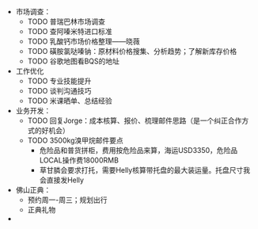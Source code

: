 - 市场调查：
	- TODO 普瑞巴林市场调查
	- TODO 查阿嗪米特进口标准
	- TODO 乳酸钙市场价格整理——晓薇
	- TODO 磺胺氯哒嗪钠：原材料价格搜集、分析趋势；了解新库存价格
	- TODO 谷歌地图看BQS的地址
- 工作优化
	- TODO 专业技能提升
	- TODO 谈判沟通技巧
	- TODO 米课晒单、总结经验
- 业务开发：
	- TODO 回复Jorge：成本核算、报价、梳理邮件思路（是一个纠正合作方式的好机会）
	- TODO 3500kg溴甲烷邮件要点
		- 危险品和普货拼柜，费用按危险品来算，海运USD3350，危险品LOCAL操作费18000RMB
		- 草甘膦会要求打托，需要Helly核算带托盘的最大装运量。托盘尺寸我会直接发Helly
- 佛山正典：
	- 预约周一-周三；规划出行
	- 正典礼物
-